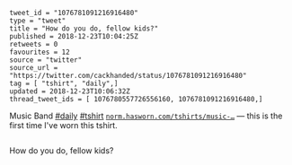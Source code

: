 ```
tweet_id = "1076781091216916480"
type = "tweet"
title = "How do you do, fellow kids?"
published = 2018-12-23T10:04:25Z
retweets = 0
favourites = 12
source = "twitter"
source_url = "https://twitter.com/cackhanded/status/1076781091216916480"
tag = [ "tshirt", "daily",]
updated = 2018-12-23T10:06:32Z
thread_tweet_ids = [ 1076780557726556160, 1076781091216916480,]
```

Music Band [#daily](/tags/daily/) [#tshirt](/tags/tshirt/) [`norm.hasworn.com/tshirts/music-…`](http://norm.hasworn.com/tshirts/music-band) — this is the first time I've worn this tshirt.

<p class='image'><img src='http://mnf.m17s.net/2018/12/23/DvF-NMoXgAEUDOR.jpg' alt=''></p>

How do you do, fellow kids?

<p class='image'><img src='http://mnf.m17s.net/2018/12/23/DvF-r_BX0AATwlj.jpg' alt=''></p>

